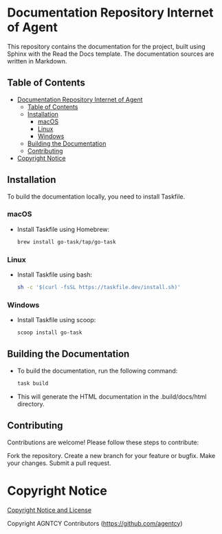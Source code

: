 # Documentation Repository Internet of Agent

This repository contains the documentation for the project, built using Sphinx
with the Read the Docs template. The documentation sources are written in
Markdown.

## Table of Contents

- [Documentation Repository Internet of Agent](#documentation-repository-internet-of-agent)
  - [Table of Contents](#table-of-contents)
  - [Installation](#installation)
    - [macOS](#macos)
    - [Linux](#linux)
    - [Windows](#windows)
  - [Building the Documentation](#building-the-documentation)
  - [Contributing](#contributing)
- [Copyright Notice](#copyright-notice)

## Installation

To build the documentation locally, you need to install Taskfile.

### macOS

- Install Taskfile using Homebrew:

   ```sh
   brew install go-task/tap/go-task

### Linux

- Install Taskfile using bash:

   ```sh
   sh -c '$(curl -fsSL https://taskfile.dev/install.sh)'

### Windows

- Install Taskfile using scoop:

   ```sh
   scoop install go-task

## Building the Documentation

- To build the documentation, run the following command:

   ```sh
   task build

- This will generate the HTML documentation in the .build/docs/html directory.

## Contributing

Contributions are welcome! Please follow these steps to contribute:

Fork the repository. Create a new branch for your feature or bugfix. Make your
changes. Submit a pull request.

# Copyright Notice

[Copyright Notice and License](./LICENSE.md)

Copyright AGNTCY Contributors (https://github.com/agentcy)